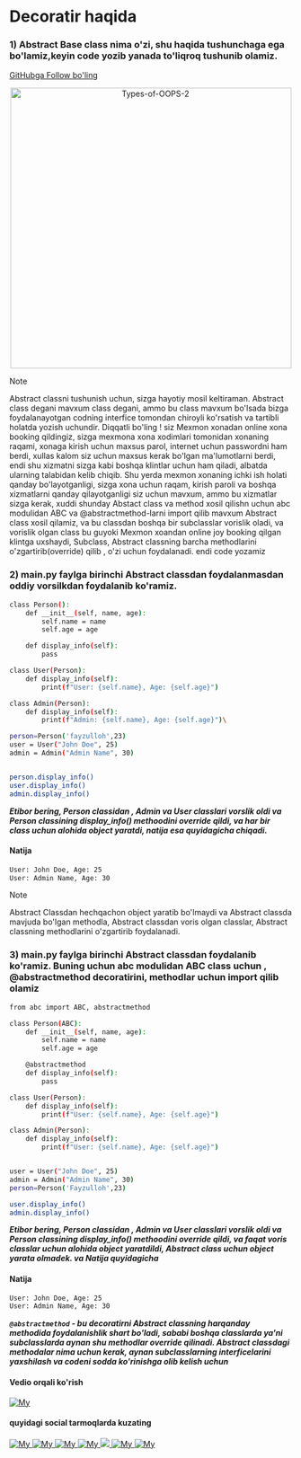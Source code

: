 # Decoratir haqida

### 1) Abstract Base class nima o'zi, shu haqida tushunchaga ega bo'lamiz,keyin code yozib yanada to'liqroq tushunib olamiz.
 [GitHubga Follow bo'ling ](https://github.com/fayzullohblog)  

<p align="center">
<img alt="Types-of-OOPS-2" height="500" src="https://media.geeksforgeeks.org/wp-content/uploads/20230818181616/Types-of-OOPS-2.gif" width="500">
</p>


> [!NOTE]
Abstract classni tushunish uchun, sizga hayotiy mosil keltiraman. Abstract class degani mavxum class degani, ammo  bu class mavxum bo'lsada bizga foydalanayotgan  codning  interfice tomondan chiroyli ko'rsatish va tartibli holatda yozish uchundir. Diqqatli bo'ling ! siz
Mexmon xonadan online xona booking qildingiz, sizga mexmona xona xodimlari tomonidan xonaning raqami, xonaga kirish uchun maxsus parol, internet uchun passwordni ham berdi, xullas kalom siz uchun maxsus kerak bo'lgan ma'lumotlarni berdi,
endi shu xizmatni sizga kabi boshqa  klintlar uchun ham qiladi, albatda ularning talabidan kelib chiqib. Shu yerda mexmon xonaning ichki ish holati qanday bo'layotganligi, sizga xona uchun raqam, kirish paroli va boshqa xizmatlarni qanday qilayotganligi
siz uchun mavxum, ammo bu xizmatlar sizga kerak, xuddi shunday Abstact class va method xosil qilishn uchun abc modulidan ABC va @abstractmethod-larni import qilib mavxum Abstract class xosil qilamiz, va bu  classdan boshqa bir subclasslar vorislik oladi,
va vorislik olgan class bu guyoki Mexmon xoandan online joy booking qilgan klintga uxshaydi, Subclass, Abstract classning barcha methodlarini o'zgartirib(override) qilib , o'zi uchun foydalanadi.
endi code yozamiz



### 2) main.py faylga birinchi Abstract classdan foydalanmasdan oddiy vorsilkdan foydalanib ko'ramiz.

```sh
class Person():
    def __init__(self, name, age):
        self.name = name
        self.age = age

    def display_info(self):
        pass

class User(Person):
    def display_info(self):
        print(f"User: {self.name}, Age: {self.age}")

class Admin(Person):
    def display_info(self):
        print(f"Admin: {self.name}, Age: {self.age}")\

person=Person('fayzulloh',23)
user = User("John Doe", 25)
admin = Admin("Admin Name", 30)


person.display_info()
user.display_info()
admin.display_info()
```
***Etibor bering, Person classidan , Admin va User classlari vorslik oldi va Person classining display_info() methoodini override qildi, va har bir class uchun alohida object yaratdi,
natija esa quyidagicha chiqadi.***

#### Natija
```sh
User: John Doe, Age: 25
User: Admin Name, Age: 30
```


> [!NOTE]
Abstract Classdan hechqachon object yaratib bo'lmaydi va Abstract classda mavjuda bo'lgan methodla, Abstract classdan voris olgan classlar, Abstract classning methodlarini o'zgartirib foydalanadi.
> 

### 3) main.py faylga birinchi Abstract classdan foydalanib ko'ramiz. Buning uchun abc modulidan ABC class uchun , @abstractmethod decoratirini,  methodlar  uchun import qilib olamiz


```sh
from abc import ABC, abstractmethod

class Person(ABC):
    def __init__(self, name, age):
        self.name = name
        self.age = age

    @abstractmethod
    def display_info(self):
        pass

class User(Person):
    def display_info(self):
        print(f"User: {self.name}, Age: {self.age}")

class Admin(Person):
    def display_info(self):
        print(f"User: {self.name}, Age: {self.age}")


user = User("John Doe", 25)
admin = Admin("Admin Name", 30)
person=Person('Fayzulloh',23)

user.display_info()
admin.display_info()

```
***Etibor bering, Person classidan , Admin va User classlari vorslik oldi va Person classining display_info() methoodini override qildi, va faqat voris classlar  uchun alohida object yaratdildi,
Abstract class uchun object yarata olmadek. va Natija quyidagicha***

#### Natija
```sh
User: John Doe, Age: 25
User: Admin Name, Age: 30
```

***`@abstractmethod` - bu decoratirni Abstract classning harqanday methodida foydalanishlik shart bo'ladi, 
sababi boshqa classlarda ya'ni subclasslarda aynan shu methodlar override qilinadi. Abstract classdagi methodalar nima uchun kerak, aynan subclasslarning interficelarini yaxshilash va codeni sodda ko'rinishga olib kelish uchun***



#### Vedio orqali ko'rish
[ ![My](https://user-images.githubusercontent.com/57800056/245666234-e0c3afd8-9ca1-44fd-8595-47ec0f6c4cfc.png) ](https://www.youtube.com/@webmaster_py)   

#### quyidagi social tarmoqlarda kuzating
[ ![My](https://img.shields.io/badge/GitHub-100000?style=for-the-badge&logo=github&logoColor=white) ](https://github.com/fayzullohblog) [ ![My](https://img.shields.io/badge/LinkedIn-0077B5?style=for-the-badge&logo=linkedin&logoColor=white) ](https://www.linkedin.com/in/fayzullohblog/)  [ ![My](https://img.shields.io/badge/Instagram-E4405F?style=for-the-badge&logo=instagram&logoColor=white) ](https://www.instagram.com/fayzullohblog/)   [ ![My](https://patrolavia.github.io/telegram-badge/chat.png) ](https://t.me/webmasterpy)  [ ![](https://patrolavia.github.io/telegram-badge/follow.png) ](https://t.me/suniy_intelekt_uzb) [ ![My](https://github.com/paulrobertlloyd/socialmediaicons/blob/main/facebook-48x48.png) ](https://www.facebook.com/fayzullohblog/)  [ ![My](https://github.com/paulrobertlloyd/socialmediaicons/blob/main/youtube-48x48.png) ](https://www.youtube.com/@webmaster_py) 


